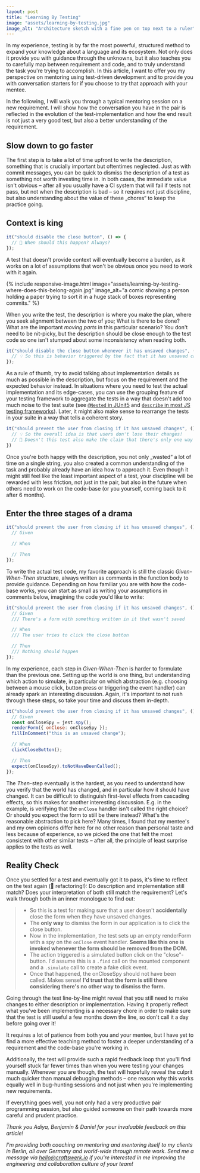 ```yaml
---
layout: post
title: "Learning By Testing"
image: "assets/learning-by-testing.jpg"
image_alt: "Architecture sketch with a fine pen on top next to a ruler"
---
```

In my experience, testing is by far the most powerful, structured method to expand your knowledge about a language and its ecosystem. Not only does it provide you with guidance through the unknowns, but it also teaches you to carefully map between requirement and code, and to truly understand the task you're trying to accomplish. In this article, I want to offer you my perspective on mentoring using test-driven development and to provide you with conversation starters for if you choose to try that approach with your mentee.

In the following, I will walk you through a typical mentoring session on a new requirement. I will show how the conversation you have in the pair is reflected in the evolution of the test-implementation and how the end result is not just a very good test, but also a better understanding of the requirement.

## Slow down to go faster

The first step is to take a lot of time upfront to write the description, something that is crucially important but oftentimes neglected. Just as with commit messages, you can be quick to dismiss the description of a test as something not worth investing time in. In both cases, the immediate value isn't obvious – after all you usually have a CI system that will fail if tests not pass, but not when the description is bad – so it requires not just discipline, but also understanding about the value of these „chores“ to keep the practice going.

## Context is king

```js
it("should disable the close button", () => {
  // 🤔 When should this happen? Always?
});
```

A test that doesn't provide context will eventually become a burden, as it works on a lot of assumptions that won't be obvious once you need to work with it again.

{% include responsive-image.html image="assets/learning-by-testing-where-does-this-belong-again.jpg" image_alt="a comic showing a person holding a paper trying to sort it in a huge stack of boxes representing commits." %}

When you write the test, the description is where you make the plan, where you seek alignment between the two of you; What is there to be done? What are the important *moving parts* in this particular scenario? You don't need to be nit-picky, but the description should be close enough to the test code so one isn't stumped about some inconsistency when reading both.

```js
it("should disable the close button whenever it has unsaved changes", () => {
  // 💡 So this is behavior triggered by the fact that it has unsaved changes!
});
```

As a rule of thumb, try to avoid talking about implementation details as much as possible in the description, but focus on the requirement and the expected behavior instead. In situations where you need to test the actual implementation and its edge-cases, you can use the grouping feature of your testing framework to aggregate the tests in a way that doesn't add too much noise to the test suite (see [`@Nested` in JUnit5](https://junit.org/junit5/docs/current/user-guide/#writing-tests-nested) and [`describe` in most JS testing frameworks](https://jestjs.io/docs/en/api#describename-fn)). Later, it might also make sense to rearrange the tests in your suite in a way that tells a coherent story.

```js
it("should prevent the user from closing if it has unsaved changes", () => {
  // 💡 So the overall idea is that users don't lose their changes!
  // 🤔 Doesn't this test also make the claim that there's only one way to close?
})
```

Once you're both happy with the description, you not only „wasted“ a lot of time on a single string, you also created a common understanding of the task and probably already have an idea how to approach it. Even though it might still feel like the least important aspect of a test, your discipline will be rewarded with less friction, not just in the pair, but also in the future when others need to work on the code-base (or you yourself, coming back to it after 6 months).

## Enter the three stages of a drama

```js
it("should prevent the user from closing if it has unsaved changes", () => {
  // Given

  // When

  // Then
});
```

To write the actual test code, my favorite approach is still the classic *Given-When-Then* structure, always written as comments in the function body to provide guidance. Depending on how familiar you are with how the code-base works, you can start as small as writing your assumptions in comments below, imagining the code you'd like to write:

```js
it("should prevent the user from closing if it has unsaved changes", () => {
  // Given
  /// There's a form with something written in it that wasn't saved

  // When
  /// The user tries to click the close button

  // Then
  /// Nothing should happen
});
```

In my experience, each step in *Given-When-Then* is harder to formulate than the previous one. Setting up the world is one thing, but understanding which action to simulate, in particular on which abstraction (e.g. choosing between a mouse click, button press or triggering the event handler) can already spark an interesting discussion. Again, it's important to not rush through these steps, so take your time and discuss them in-depth.

```js
it("should prevent the user from closing if it has unsaved changes", () => {
  // Given
  const onCloseSpy = jest.spy();
  renderForm({ onClose: onCloseSpy });
  fillInComment("this is an unsaved change");

  // When
  clickCloseButton();

  // Then
  expect(onCloseSpy).toNotHaveBeenCalled();
});
```

The *Then*-step eventually is the hardest, as you need to understand how you verify that the world has changed, and in particular how it should have changed. It can be difficult to distinguish first-level effects from cascading effects, so this makes for another interesting discussion. E.g. in the example, is verifying that the `onClose` handler isn't called the right choice? Or should you expect the form to still be there instead? What's the reasonable abstraction to pick here? Many times, I found that my mentee's and my own opinions differ here for no other reason than personal taste and less because of experience, so we picked the one that felt the most consistent with other similar tests – after all, the principle of least surprise applies to the tests as well.

## Reality Check

Once you settled for a test and eventually got it to pass, it's time to reflect on the test again (🙋 refactoring!): Do description and implementation still match? Does your interpretation of both still match the requirement? Let's walk through both in an inner monologue to find out:

> - So this is a test for making sure that a user doesn't **accidentally** close the form when they have unsaved changes.  
> - The **only way** to dismiss the form in our application is to click the close button.  
> - Now in the implementation, the test sets up an empty renderForm with a spy on the `onClose` event handler. **Seems like this one is invoked whenever the form should be removed from the DOM.**  
> - The action triggered is a simulated button click on the "close"-button. I'd assume this is a `.find` call on the mounted component and a `.simulate` call to create a fake click event.  
> - Once that happened, the onCloseSpy should not have been called. Makes sense! **I'd trust that the form is still there considering there's no other way to dismiss the form.**

Going through the test line-by-line might reveal that you still need to make changes to either description or implementation. Having it properly reflect what you've been implementing is a necessary chore in order to make sure that the test is still useful a few months down the line, so don't call it a day before going over it!

It requires a lot of patience from both you and your mentee, but I have yet to find a more effective teaching method to foster a deeper understanding of a requirement and the code-base you're working in.

Additionally, the test will provide such a rapid feedback loop that you'll find yourself stuck far fewer times than when you were testing your changes manually. Whenever you are though, the test will hopefully reveal the culprit much quicker than manual debugging methods – one reason why this works equally well in bug-hunting sessions and not just when you're implementing new requirements.

If everything goes well, you not only had a very productive pair programming session, but also guided someone on their path towards more careful and prudent practice.

*Thank you Adiya, Benjamin & Daniel for your invaluable feedback on this article!*

*I'm providing both coaching on mentoring and mentoring itself to my clients in Berlin, all over Germany and world-wide through remote work. Send me a message via [hello@craftswerk.io](mailto:hello@craftswerk.io) if you're interested in me improving the engineering and collaboration culture of your team!*
